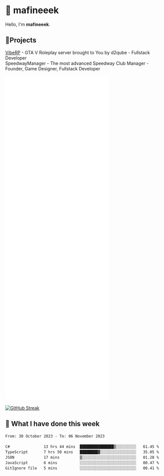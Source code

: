 # 👋 mafineeek
Hello, I'm **mafineeek**.

## 📝Projects

[VibeRP](https://v-rp.pl) - GTA V Roleplay server brought to You by d2qube - Fullstack Developer<br/>
SpeedwayManager - The most advanced Speedway Club Manager - Founder, Game Designer, Fullstack Developer


![](./github-metrics.svg)

[![GitHub Streak](https://streak-stats.demolab.com/?user=mafineeek)](https://git.io/streak-stats)

## 📰 What I have done this week
<!--START_SECTION:waka-->

```txt
From: 30 October 2023 - To: 06 November 2023

C#               13 hrs 44 mins  ███████████████▒░░░░░░░░░   61.45 %
TypeScript       7 hrs 50 mins   ████████▓░░░░░░░░░░░░░░░░   35.05 %
JSON             17 mins         ▒░░░░░░░░░░░░░░░░░░░░░░░░   01.28 %
JavaScript       6 mins          ░░░░░░░░░░░░░░░░░░░░░░░░░   00.47 %
GitIgnore file   5 mins          ░░░░░░░░░░░░░░░░░░░░░░░░░   00.41 %
```

<!--END_SECTION:waka-->
